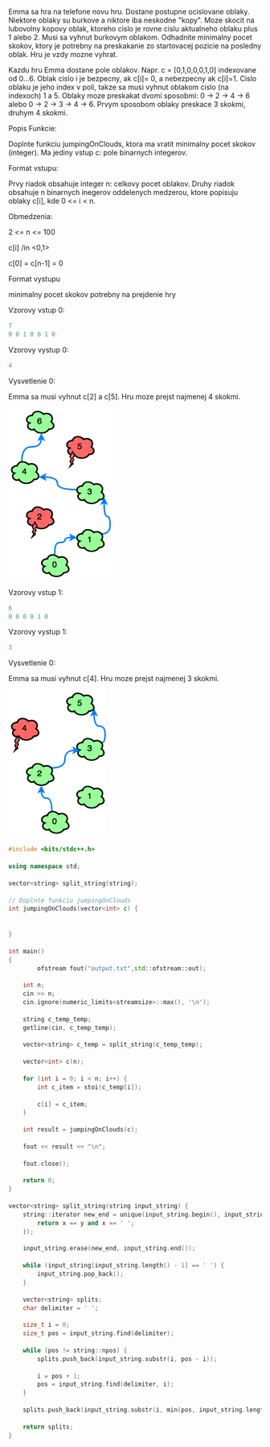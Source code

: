 Emma sa hra na telefone novu hru. Dostane postupne ocislovane oblaky. Niektore oblaky
 su burkove a niktore iba neskodne "kopy". Moze skocit na lubovolny kopovy oblak, 
 ktoreho cislo je rovne cislu aktualneho oblaku plus 1 alebo 2. Musi sa vyhnut burkovym oblakom.
Odhadnite minimalny pocet skokov, ktory je potrebny na preskakanie zo 
startovacej pozicie na posledny oblak. Hru je vzdy mozne vyhrat.

Kazdu hru Emma dostane pole oblakov. Napr. c = [0,1,0,0,0,1,0] indexovane od 0...6. Oblak
 cislo i je bezpecny, ak c[i]= 0, a nebezpecny ak c[i]=1. Cislo oblaku je jeho index v poli, 
takze sa musi vyhnut oblakom cislo (na indexoch) 1 a 5. Oblaky moze preskakat dvomi
 sposobmi: 0 -> 2 -> 4 -> 6 alebo 0 -> 2 -> 3 -> 4 -> 6. Prvym sposobom oblaky
  preskace 3 skokmi, druhym 4 skokmi.

Popis Funkcie:

Doplnte funkciu jumpingOnClouds, ktora ma vratit minimalny pocet skokov (integer). 
Ma jediny vstup c: pole binarnych integerov.

Format vstupu:

Prvy riadok obsahuje integer n: celkovy pocet oblakov.
Druhy riadok obsahuje n binarnych inegerov oddelenych medzerou, 
ktore popisuju oblaky c[i], kde 0 <= i < n.

Obmedzenia:

2 <= n <= 100

c[i] /in <0,1>

c[0] = c[n-1] = 0

Format vystupu

minimalny pocet skokov potrebny na prejdenie hry


Vzorovy vstup 0:
```c++  
7
0 0 1 0 0 1 0
```
Vzorovy vystup 0: 
```c++  
4
```
Vysvetlenie 0:

Emma sa musi vyhnut c[2] a c[5]. Hru moze prejst najmenej 4 skokmi.

![alt text](case0.png)


Vzorovy vstup 1:
```c++  
6
0 0 0 0 1 0
```
Vzorovy vystup 1:
```c++  
3
```
Vysvetlenie 0:

Emma sa musi vyhnut c[4]. Hru moze prejst najmenej 3 skokmi.

![alt text](case1.png)


```c++  
#include <bits/stdc++.h>

using namespace std;

vector<string> split_string(string);

// Doplnte funkciu jumpingOnClouds 
int jumpingOnClouds(vector<int> c) {


}

int main()
{
        ofstream fout("output.txt",std::ofstream::out);

    int n;
    cin >> n;
    cin.ignore(numeric_limits<streamsize>::max(), '\n');

    string c_temp_temp;
    getline(cin, c_temp_temp);

    vector<string> c_temp = split_string(c_temp_temp);

    vector<int> c(n);

    for (int i = 0; i < n; i++) {
        int c_item = stoi(c_temp[i]);

        c[i] = c_item;
    }

    int result = jumpingOnClouds(c);

    fout << result << "\n";

    fout.close();

    return 0;
}

vector<string> split_string(string input_string) {
    string::iterator new_end = unique(input_string.begin(), input_string.end(), [] (const char &x, const char &y) {
        return x == y and x == ' ';
    });

    input_string.erase(new_end, input_string.end());

    while (input_string[input_string.length() - 1] == ' ') {
        input_string.pop_back();
    }

    vector<string> splits;
    char delimiter = ' ';

    size_t i = 0;
    size_t pos = input_string.find(delimiter);

    while (pos != string::npos) {
        splits.push_back(input_string.substr(i, pos - i));

        i = pos + 1;
        pos = input_string.find(delimiter, i);
    }

    splits.push_back(input_string.substr(i, min(pos, input_string.length()) - i + 1));

    return splits;
}
```